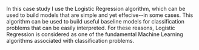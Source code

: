 
In this case study I use the Logistic Regression algorithm, which can be used to build models that are simple and yet effecive--in some cases. This algorithm can be used to build useful baseline models for classification problems that can be easily interpreted. For these reasons, Logistic Regression is considered as one of the fundamental Machine Learning algorithms associated with classification problems.

